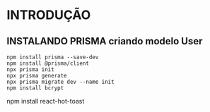 # INTRODUÇÃO

## INSTALANDO PRISMA criando modelo User
    npm install prisma --save-dev
    npm install @prisma/client
    npx prisma init
    npx prisma generate
    npx prisma migrate dev --name init
    npm install bcrypt

npm install react-hot-toast

